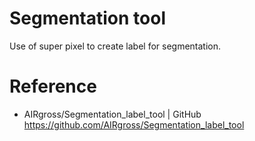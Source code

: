 Segmentation tool
=================
Use of super pixel to create label for segmentation.

Reference
=========
* AIRgross/Segmentation_label_tool | GitHub 
  <https://github.com/AIRgross/Segmentation_label_tool>


